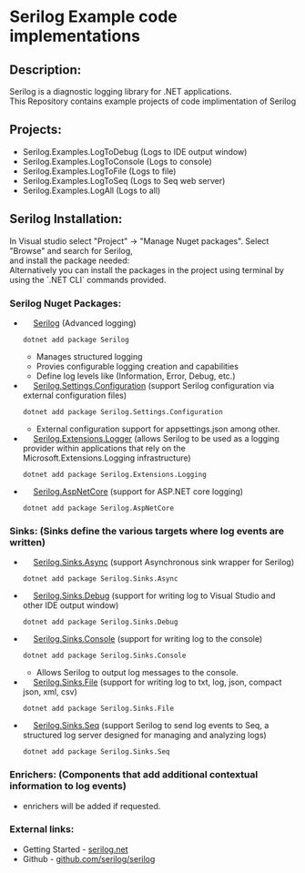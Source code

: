 <h1> Serilog Example code implementations </h1>

<h2>Description:</h2>
Serilog is a diagnostic logging library for .NET applications.
<br>This Repository contains example projects of code implimentation of Serilog

<h2>Projects:</h2>
<ul>
  <li>Serilog.Examples.LogToDebug (Logs to IDE output window)</li>
  <li>Serilog.Examples.LogToConsole (Logs to console)</li>
  <li>Serilog.Examples.LogToFile (Logs to file)</li>
  <li>Serilog.Examples.LogToSeq (Logs to Seq web server)</li>
  <li>Serilog.Examples.LogAll (Logs to all)</li>
</ul>

<h2>Serilog Installation:</h2>
In Visual studio select "Project" -> "Manage Nuget packages". Select "Browse" and search for Serilog,
<br>and install the package needed:
<br>Alternatively you can install the packages in the project using terminal by using the `.NET CLI` commands provided.

<h3>Serilog Nuget Packages:</h3>

<ul>
  <li><IMG  src="https://avatars.githubusercontent.com/u/5691010?s=200&amp;v=4" width="14<"/> <a href="https://www.nuget.org/packages/Serilog/4.0.2-dev-02226#readme-body-tab">Serilog</a> (Advanced logging)</li>
  
  ```dotnet add package Serilog```
  <ul>
    <li>Manages structured logging</li>
    <li>Provies configurable logging creation and capabilities</li>
    <li>Define log levels like (Information, Error, Debug, etc.)</li>
  </ul>
  <li><IMG  src="https://api.nuget.org/v3-flatcontainer/serilog.settings.configuration/8.0.2/icon" width="14<"/> <a href="https://www.nuget.org/packages/Serilog.Settings.Configuration#readme-body-tab">Serilog.Settings.Configuration</a> (support Serilog configuration via external configuration files)</li>
  
  ```dotnet add package Serilog.Settings.Configuration```
  <ul>
    <li>External configuration support for appsettings.json among other.</li>
  </ul>
  <li><IMG  src="https://api.nuget.org/v3-flatcontainer/serilog.extensions.logging/8.0.1-dev-10398/icon" width="14<"/> <a href="https://www.nuget.org/packages/Serilog.Extensions.Logging/8.0.1-dev-10398#readme-body-tab">Serilog.Extensions.Logger</a> (allows Serilog to be used as a logging provider within applications that rely on the Microsoft.Extensions.Logging infrastructure)</li>
  
  ```dotnet add package Serilog.Extensions.Logging```
  <li><IMG  src="https://avatars.githubusercontent.com/u/5691010?s=200&amp;v=4" width="14<"/> <a href="https://www.nuget.org/packages/Serilog.AspNetCore#readme-body-tab">Serilog.AspNetCore</a> (support for ASP.NET core logging)</li>
  
  ```dotnet add package Serilog.AspNetCore```
</ul>

<h3>Sinks: (Sinks define the various targets where log events are written)</h3>

<ul>
  <li><IMG  src="https://api.nuget.org/v3-flatcontainer/serilog.sinks.async/2.0.0/icon" width="14<"/> <a href="https://www.nuget.org/packages/Serilog.Sinks.Async#readme-body-tab">Serilog.Sinks.Async</a> (support Asynchronous sink wrapper for Serilog)</li>
  
  ```dotnet add package Serilog.Sinks.Async```
  <li><IMG  src="https://avatars.githubusercontent.com/u/5691010?s=200&amp;v=4" width="14<"/> <a href="https://www.nuget.org/packages/Serilog.Sinks.Debug#readme-body-tab">Serilog.Sinks.Debug</a> (support for writing log to Visual Studio and other IDE output window)</li>
  
  ```dotnet add package Serilog.Sinks.Debug```
  <li><IMG  src="https://avatars.githubusercontent.com/u/5691010?s=200&amp;v=4" width="14<"/> <a href="https://www.nuget.org/packages/Serilog.Sinks.Console#readme-body-tab">Serilog.Sinks.Console</a> (support for writing log to the console)</li>
  
  ```dotnet add package Serilog.Sinks.Console```
  <ul>
    <li>Allows Serilog to output log messages to the console.</li>
  </ul>
  <li><IMG  src="https://api.nuget.org/v3-flatcontainer/serilog.sinks.file/6.0.0/icon" width="14<"/> <a href="https://www.nuget.org/packages/Serilog.Sinks.File#readme-body-tab">Serilog.Sinks.File</a> (support for writing log to txt, log, json, compact json, xml, csv)</li>
  
  ```dotnet add package Serilog.Sinks.File```
  <li><IMG  src="https://api.nuget.org/v3-flatcontainer/serilog.sinks.seq/9.0.0-dev-00310/icon" width="14<"/> <a href="https://www.nuget.org/packages/Serilog.Sinks.Seq/9.0.0-dev-00310#readme-body-tab">Serilog.Sinks.Seq</a> (support Serilog to send log events to Seq, a structured log server designed for managing and analyzing logs)</li>
  
  ```dotnet add package Serilog.Sinks.Seq```
</ul>

<h3>Enrichers: (Components that add additional contextual information to log events)</h3>
<ul>
  <li>enrichers will be added if requested.</li>
</ul>

<h3>External links:</h3>
<ul>
  <li>Getting Started - <a href="https://serilog.net/">serilog.net</a></li>
  <li>Github - <a href="https://serilog.net/">github.com/serilog/serilog</a></li>
</ul>
